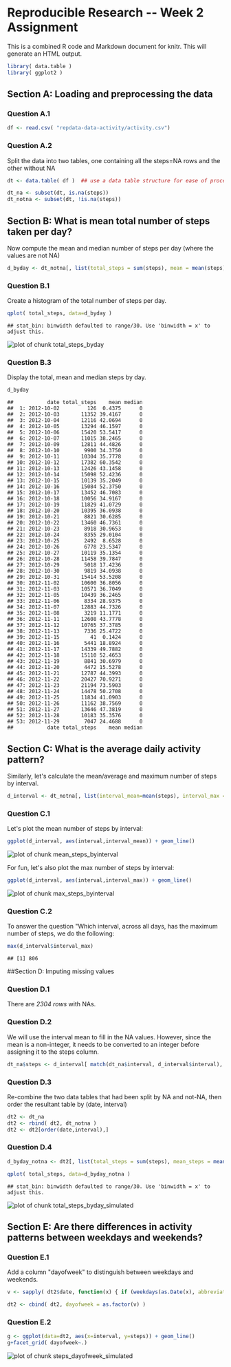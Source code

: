# Reproducible Research -- Week 2 Assignment

This is a combined R code and Markdown document for knitr. This will generate an HTML output.


```r
library( data.table )
library( ggplot2 )
```
## Section A: Loading and preprocessing the data

### Question A.1

```r
df <- read.csv( "repdata-data-activity/activity.csv")
```

### Question A.2
Split the data into two tables, one containing all the steps=NA rows and the other without NA


```r
dt <- data.table( df )  ## use a data table structure for ease of processing

dt_na <- subset(dt, is.na(steps))
dt_notna <- subset(dt, !is.na(steps))
```

## Section B: What is mean total number of steps taken per day?
Now compute the mean and median number of steps per day (where the values are not NA)


```r
d_byday <- dt_notna[, list(total_steps = sum(steps), mean = mean(steps), median = median(steps)), by=date]
```

### Question B.1
Create a histogram of the total number of steps per day.


```r
qplot( total_steps, data=d_byday )
```

```
## stat_bin: binwidth defaulted to range/30. Use 'binwidth = x' to adjust this.
```

![plot of chunk total_steps_byday](figure/total_steps_byday.png) 

### Question B.3
Display the total, mean and median steps by day.


```r
d_byday
```

```
##           date total_steps    mean median
##  1: 2012-10-02         126  0.4375      0
##  2: 2012-10-03       11352 39.4167      0
##  3: 2012-10-04       12116 42.0694      0
##  4: 2012-10-05       13294 46.1597      0
##  5: 2012-10-06       15420 53.5417      0
##  6: 2012-10-07       11015 38.2465      0
##  7: 2012-10-09       12811 44.4826      0
##  8: 2012-10-10        9900 34.3750      0
##  9: 2012-10-11       10304 35.7778      0
## 10: 2012-10-12       17382 60.3542      0
## 11: 2012-10-13       12426 43.1458      0
## 12: 2012-10-14       15098 52.4236      0
## 13: 2012-10-15       10139 35.2049      0
## 14: 2012-10-16       15084 52.3750      0
## 15: 2012-10-17       13452 46.7083      0
## 16: 2012-10-18       10056 34.9167      0
## 17: 2012-10-19       11829 41.0729      0
## 18: 2012-10-20       10395 36.0938      0
## 19: 2012-10-21        8821 30.6285      0
## 20: 2012-10-22       13460 46.7361      0
## 21: 2012-10-23        8918 30.9653      0
## 22: 2012-10-24        8355 29.0104      0
## 23: 2012-10-25        2492  8.6528      0
## 24: 2012-10-26        6778 23.5347      0
## 25: 2012-10-27       10119 35.1354      0
## 26: 2012-10-28       11458 39.7847      0
## 27: 2012-10-29        5018 17.4236      0
## 28: 2012-10-30        9819 34.0938      0
## 29: 2012-10-31       15414 53.5208      0
## 30: 2012-11-02       10600 36.8056      0
## 31: 2012-11-03       10571 36.7049      0
## 32: 2012-11-05       10439 36.2465      0
## 33: 2012-11-06        8334 28.9375      0
## 34: 2012-11-07       12883 44.7326      0
## 35: 2012-11-08        3219 11.1771      0
## 36: 2012-11-11       12608 43.7778      0
## 37: 2012-11-12       10765 37.3785      0
## 38: 2012-11-13        7336 25.4722      0
## 39: 2012-11-15          41  0.1424      0
## 40: 2012-11-16        5441 18.8924      0
## 41: 2012-11-17       14339 49.7882      0
## 42: 2012-11-18       15110 52.4653      0
## 43: 2012-11-19        8841 30.6979      0
## 44: 2012-11-20        4472 15.5278      0
## 45: 2012-11-21       12787 44.3993      0
## 46: 2012-11-22       20427 70.9271      0
## 47: 2012-11-23       21194 73.5903      0
## 48: 2012-11-24       14478 50.2708      0
## 49: 2012-11-25       11834 41.0903      0
## 50: 2012-11-26       11162 38.7569      0
## 51: 2012-11-27       13646 47.3819      0
## 52: 2012-11-28       10183 35.3576      0
## 53: 2012-11-29        7047 24.4688      0
##           date total_steps    mean median
```

## Section C: What is the average daily activity pattern?

Similarly, let's calculate the mean/average and maximum number of steps by interval.


```r
d_interval <- dt_notna[, list(interval_mean=mean(steps), interval_max = max(steps)), by=interval]
```
### Question C.1
Let's plot the mean number of steps by interval:

```r
ggplot(d_interval, aes(interval,interval_mean)) + geom_line()
```

![plot of chunk mean_steps_byinterval](figure/mean_steps_byinterval.png) 

For fun, let's also plot the max number of steps by interval:

```r
ggplot(d_interval, aes(interval,interval_max)) + geom_line()
```

![plot of chunk max_steps_byinterval](figure/max_steps_byinterval.png) 

### Question C.2
To answer the question "Which interval, across all days, has the maximum number of steps,
we do the following:

```r
max(d_interval$interval_max)
```

```
## [1] 806
```
##Section D: Imputing missing values

### Question D.1
There are *2304 rows* with NAs.

### Question D.2
We will use the interval mean to fill in the NA values. However, since the mean
is a non-integer, it needs to be converted to an integer before assigning it to
the steps column.


```r
dt_na$steps <- d_interval[ match(dt_na$interval, d_interval$interval), as.integer(interval_mean) ]
```
### Question D.3
Re-combine the two data tables that had been split by NA and not-NA, then order the resultant table
by (date, interval)


```r
dt2 <- dt_na
dt2 <- rbind( dt2, dt_notna )
dt2 <- dt2[order(date,interval),]
```

### Question D.4


```r
d_byday_notna <- dt2[, list(total_steps = sum(steps), mean_steps = mean(steps), median_steps = median(steps)), by=date]

qplot( total_steps, data=d_byday_notna )
```

```
## stat_bin: binwidth defaulted to range/30. Use 'binwidth = x' to adjust this.
```

![plot of chunk total_steps_byday_simulated](figure/total_steps_byday_simulated.png) 


## Section E: Are there differences in activity patterns between weekdays and weekends?

### Question E.1
Add a column "dayofweek" to distinguish between weekdays and weekends.


```r
v <- sapply( dt2$date, function(x) { if (weekdays(as.Date(x), abbreviate=FALSE) %in% c("Saturday","Sunday")) "weekend" else "weekday" })

dt2 <- cbind( dt2, dayofweek = as.factor(v) )
```

### Question E.2


```r
g <- ggplot(data=dt2, aes(x=interval, y=steps)) + geom_line()
g+facet_grid( dayofweek~.)
```

![plot of chunk steps_dayofweek_simulated](figure/steps_dayofweek_simulated.png) 

